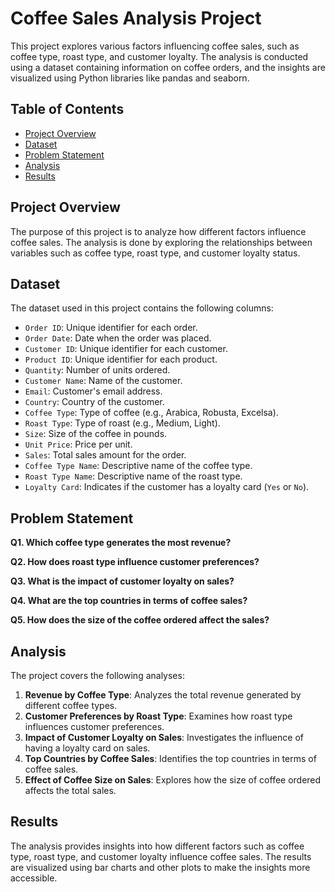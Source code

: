 
# Coffee Sales Analysis Project

This project explores various factors influencing coffee sales, such as coffee type, roast type, and customer loyalty. The analysis is conducted using a dataset containing information on coffee orders, and the insights are visualized using Python libraries like pandas and seaborn.

## Table of Contents
- [Project Overview](#project-overview)
- [Dataset](#dataset)
- [Problem Statement](#problem-statement)
- [Analysis](#analysis)
- [Results](#results)

## Project Overview
The purpose of this project is to analyze how different factors influence coffee sales. The analysis is done by exploring the relationships between variables such as coffee type, roast type, and customer loyalty status.

## Dataset
The dataset used in this project contains the following columns:
- `Order ID`: Unique identifier for each order.
- `Order Date`: Date when the order was placed.
- `Customer ID`: Unique identifier for each customer.
- `Product ID`: Unique identifier for each product.
- `Quantity`: Number of units ordered.
- `Customer Name`: Name of the customer.
- `Email`: Customer's email address.
- `Country`: Country of the customer.
- `Coffee Type`: Type of coffee (e.g., Arabica, Robusta, Excelsa).
- `Roast Type`: Type of roast (e.g., Medium, Light).
- `Size`: Size of the coffee in pounds.
- `Unit Price`: Price per unit.
- `Sales`: Total sales amount for the order.
- `Coffee Type Name`: Descriptive name of the coffee type.
- `Roast Type Name`: Descriptive name of the roast type.
- `Loyalty Card`: Indicates if the customer has a loyalty card (`Yes` or `No`).

## Problem Statement
**Q1. Which coffee type generates the most revenue?**

**Q2. How does roast type influence customer preferences?**

**Q3. What is the impact of customer loyalty on sales?**

**Q4. What are the top countries in terms of coffee sales?**

**Q5. How does the size of the coffee ordered affect the sales?**

## Analysis
The project covers the following analyses:
1. **Revenue by Coffee Type**: Analyzes the total revenue generated by different coffee types.
2. **Customer Preferences by Roast Type**: Examines how roast type influences customer preferences.
3. **Impact of Customer Loyalty on Sales**: Investigates the influence of having a loyalty card on sales.
4. **Top Countries by Coffee Sales**: Identifies the top countries in terms of coffee sales.
5. **Effect of Coffee Size on Sales**: Explores how the size of coffee ordered affects the total sales.

## Results
The analysis provides insights into how different factors such as coffee type, roast type, and customer loyalty influence coffee sales. The results are visualized using bar charts and other plots to make the insights more accessible.
